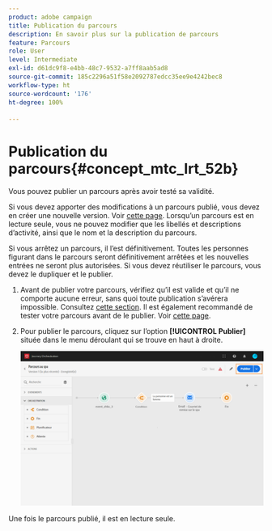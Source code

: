 ```yaml
---
product: adobe campaign
title: Publication du parcours
description: En savoir plus sur la publication de parcours
feature: Parcours
role: User
level: Intermediate
exl-id: d61dc9f8-e4bb-48c7-9532-a7ff8aab5ad8
source-git-commit: 185c2296a51f58e2092787edcc35ee9e4242bec8
workflow-type: ht
source-wordcount: '176'
ht-degree: 100%

---
```


# Publication du parcours{#concept_mtc_lrt_52b}

Vous pouvez publier un parcours après avoir testé sa validité.

Si vous devez apporter des modifications à un parcours publié, vous devez en créer une nouvelle version. Voir [cette page](../building-journeys/journey-versions.md). Lorsqu’un parcours est en lecture seule, vous ne pouvez modifier que les libellés et descriptions d’activité, ainsi que le nom et la description du parcours.

Si vous arrêtez un parcours, il l’est définitivement. Toutes les personnes figurant dans le parcours seront définitivement arrêtées et les nouvelles entrées ne seront plus autorisées. Si vous devez réutiliser le parcours, vous devez le dupliquer et le publier.

1. Avant de publier votre parcours, vérifiez qu’il est valide et qu’il ne comporte aucune erreur, sans quoi toute publication s’avérera impossible. Consultez [cette section](../about/troubleshooting.md#section_h3q_kqk_fhb). Il est également recommandé de tester votre parcours avant de le publier. Voir [cette page](../building-journeys/testing-the-journey.md).
1. Pour publier le parcours, cliquez sur l’option **[!UICONTROL Publier]** située dans le menu déroulant qui se trouve en haut à droite.

   ![](../assets/journeyuc1_18.png)

Une fois le parcours publié, il est en lecture seule.
